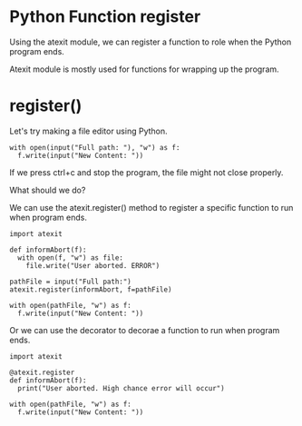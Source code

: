 # Python Function register

Using the atexit module, we can register a function to role when the Python program ends.

Atexit module is mostly used for functions for wrapping up the program.

# register()

Let's try making a file editor using Python.

```
with open(input("Full path: "), "w") as f:
  f.write(input("New Content: "))
```

If we press ctrl+c and stop the program, the file might not close properly.

What should we do?

We can use the atexit.register() method to register a specific function to run when program ends.

```
import atexit

def informAbort(f):
  with open(f, "w") as file:
    file.write("User aborted. ERROR")

pathFile = input("Full path:")
atexit.register(informAbort, f=pathFile)

with open(pathFile, "w") as f:
  f.write(input("New Content: "))
```

Or we can use the decorator to decorae a function to run when program ends.

```
import atexit

@atexit.register
def informAbort(f):
  print("User aborted. High chance error will occur")

with open(pathFile, "w") as f:
  f.write(input("New Content: "))
```
